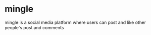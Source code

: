 # mingle
mingle is a social media platform where users can post and like other people's post and comments
